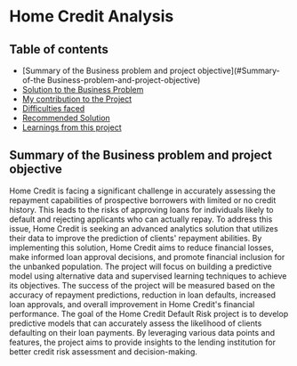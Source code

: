 # Home Credit Analysis

## Table of contents
- [Summary of the Business problem and project objective](#Summary-of-the Business-problem-and-project-objective)
- [Solution to the Business Problem](#Solution-to-the-Business-Problem)
- [My contribution to the Project](#My-contribution-to-the-Project)
- [Difficulties faced](#Difficulties-faced)
- [Recommended Solution](#Recommended-Solution)
- [Learnings from this project](#Learnings-from-this-project)


## Summary of the Business problem and project objective
Home Credit is facing a significant challenge in accurately assessing the repayment capabilities of prospective borrowers with limited or no credit history. This leads to the risks of approving loans for individuals likely to default and rejecting applicants who can actually repay. To address this issue, Home Credit is seeking an advanced analytics solution that utilizes their data to improve the prediction of clients' repayment abilities. By implementing this solution, Home Credit aims to reduce financial losses, make informed loan approval decisions, and promote financial inclusion for the unbanked population. The project will focus on building a predictive model using alternative data and supervised learning techniques to achieve its objectives. The success of the project will be measured based on the accuracy of repayment predictions, reduction in loan defaults, increased loan approvals, and overall improvement in Home Credit's financial performance.
The goal of the Home Credit Default Risk project is to develop predictive models that can accurately assess the likelihood of clients defaulting on their loan payments. By leveraging various data points and features, the project aims to provide insights to the lending institution for better credit risk assessment and decision-making.



